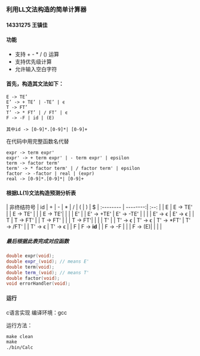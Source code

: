 ### 利用LL文法构造的简单计算器
#### 14331275 王镇佳

#### 功能
+ 支持 + - * / () 运算
+ 支持优先级计算
+ 允许输入空白字符

#### 首先，构造其文法如下：
```
E -> TE’
E’ -> + TE’ | -TE’ | ϵ
T -> FT’
T’ -> * FT’ | / FT’ | ϵ
F -> -F | id | (E)

其中id -> [0-9]*.[0-9]*| [0-9]+
```
在代码中用完整函数名代替
```
expr -> term expr'
expr' -> + term expr' | - term expr' | epsilon
term -> factor term'
term' -> * factor term' | / factor term' | epsilon
factor -> -factor | real | (expr)
real -> [0-9]*.[0-9]*| [0-9]+
```

#### 根据LL(1)文法构造预测分析表

|    非终结符号   |    id | +  | - | * | / | ( | ) | $
| :-------- | --------:| :--: |
| E  | E -> TE' |     | E -> TE' | | | E -> TE'| | |
| E'  | | E' -> +TE'    | E' -> -TE' | | | | E' -> ϵ  | E' -> ϵ  |
| T  | T -> FT' |     | T -> FT' | | | T -> FT'| | |
| T'  | |   T' -> ϵ   | T' -> ϵ  | T' -> *FT' | T' -> /FT' | | T' -> ϵ | T' -> ϵ |
| F  | F -> **id** |     | F -> -F | | | F -> (E)| | | |

##### 最后根据此表完成对应函数
```cpp
double expr(void);
double expr_(void); // means E'
double term(void);
double term_(void); // means T'
double factor(void);
void errorHandler(void);
```

#### 运行

c语言实现
编译环境：gcc

运行方法：
```makefile
make clean
make
./bin/Calc
```

